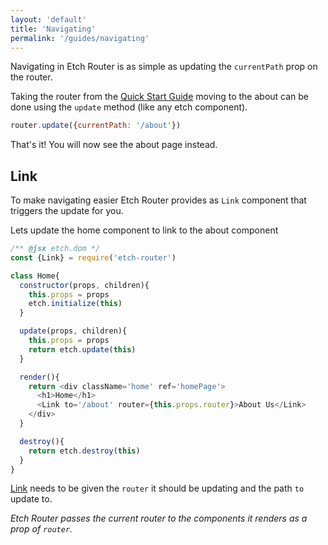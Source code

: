 ```yaml
---
layout: 'default'
title: 'Navigating'
permalink: '/guides/navigating'
---
```

Navigating in Etch Router is as simple as updating the `currentPath` prop on the router.

Taking the router from the [Quick Start Guide](/guides/quick-start) moving to the about can be done using the `update` method (like any etch component).

```javascript
router.update({currentPath: '/about'})
```

That's it! You will now see the about page instead.

## Link

To make navigating easier Etch Router provides as `Link` component that triggers the update for you.

Lets update the home component to link to the about component

```javascript
/** @jsx etch.dom */
const {Link} = require('etch-router')

class Home{
  constructor(props, children){
    this.props = props
    etch.initialize(this)
  }

  update(props, children){
    this.props = props
    return etch.update(this)
  }

  render(){
    return <div className='home' ref='homePage'>
      <h1>Home</h1>
      <Link to='/about' router={this.props.router}>About Us</Link>
    </div>
  }

  destroy(){
    return etch.destroy(this)
  }
}
```

[Link](/components/link) needs to be given the `router` it should be updating and the path `to` update to.

_Etch Router passes the current router to the components it renders as a prop of `router`._
